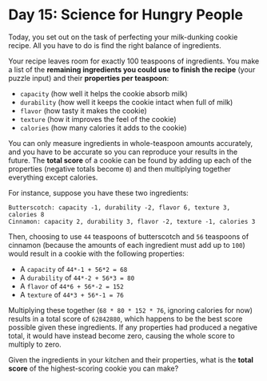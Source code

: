 # Day 15: Science for Hungry People
Today, you set out on the task of perfecting your milk-dunking cookie recipe. All you have to do is find the right 
balance of ingredients.

Your recipe leaves room for exactly 100 teaspoons of ingredients. You make a list of the **remaining ingredients you 
could use to finish the recipe** (your puzzle input) and their **properties per teaspoon**:
* `capacity` (how well it helps the cookie absorb milk)
* `durability` (how well it keeps the cookie intact when full of milk)
* `flavor` (how tasty it makes the cookie)
* `texture` (how it improves the feel of the cookie)
* `calories` (how many calories it adds to the cookie)

You can only measure ingredients in whole-teaspoon amounts accurately, and you have to be accurate so you can 
reproduce your results in the future. The **total score** of a cookie can be found by adding up each of the properties 
(negative totals become `0`) and then multiplying together everything except calories.

For instance, suppose you have these two ingredients:
```
Butterscotch: capacity -1, durability -2, flavor 6, texture 3, calories 8
Cinnamon: capacity 2, durability 3, flavor -2, texture -1, calories 3
```
Then, choosing to use `44` teaspoons of butterscotch and `56` teaspoons of cinnamon (because the amounts of each 
ingredient must add up to `100`) would result in a cookie with the following properties:
* A `capacity` of `44*-1 + 56*2 = 68`
* A `durability` of `44*-2 + 56*3 = 80`
* A `flavor` of `44*6 + 56*-2 = 152`
* A `texture` of `44*3 + 56*-1 = 76`

Multiplying these together (`68 * 80 * 152 * 76`, ignoring calories for now) results in a total score of `62842880`, 
which happens to be the best score possible given these ingredients. If any properties had produced a negative total, 
it would have instead become zero, causing the whole score to multiply to zero.

Given the ingredients in your kitchen and their properties, what is the **total score** of the highest-scoring cookie 
you can make?
